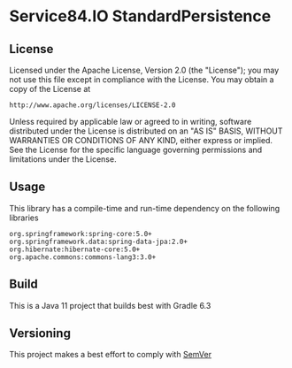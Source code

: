 # Service84.IO StandardPersistence

## License
Licensed under the Apache License, Version 2.0 (the "License");
you may not use this file except in compliance with the License.
You may obtain a copy of the License at

    http://www.apache.org/licenses/LICENSE-2.0

Unless required by applicable law or agreed to in writing, software
distributed under the License is distributed on an "AS IS" BASIS,
WITHOUT WARRANTIES OR CONDITIONS OF ANY KIND, either express or implied.
See the License for the specific language governing permissions and
limitations under the License.

## Usage
This library has a compile-time and run-time dependency on the following libraries

    org.springframework:spring-core:5.0+
    org.springframework.data:spring-data-jpa:2.0+
    org.hibernate:hibernate-core:5.0+
    org.apache.commons:commons-lang3:3.0+

## Build
This is a Java 11 project that builds best with Gradle 6.3

## Versioning
This project makes a best effort to comply with [SemVer](https://semver.org/)
